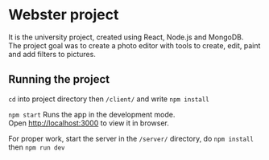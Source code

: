 # Webster project

It is the university project, created using React, Node.js and MongoDB.\
The project goal was to create a photo editor with tools to create, edit, paint and add filters to pictures.

## Running the project

`cd` into project directory then `/client/` and write `npm install`

`npm start` Runs the app in the development mode.\
Open [http://localhost:3000](http://localhost:3000) to view it in browser.

For proper work, start the server in the `/server/` directory, do `npm install` then `npm run dev`
